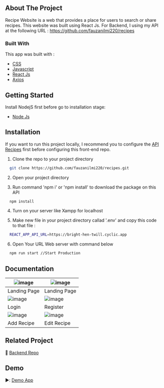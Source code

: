 
## About The Project
Recipe Website is a web that provides a place for users to search or share recipes. This website was built using React Js. For Backend, I using my API at the following URL : https://github.com/fauzanilmi220/recipes

### Built With
This app was built with  : <br>
- <a href='https://developer.mozilla.org/en-US/docs/Web/CSS'>CSS</a><br>
- <a href='https://www.javascript.com/'>Javascript</a><br>
- <a href='https://reactjs.org/'>React Js</a><br>
- <a href='https://axios-http.com/'>Axios</a><br>

## Getting Started
Install NodejS first before go to installation stage:
* <a href='https://nodejs.org/en/download'>Node Js</a><br>


## Installation
If you want to run this project locally, I recommend you to configure the <a href='https://github.com/fauzanilmi220/recipes'>API Recipes</a> first before configuring this front-end repo.

1. Clone the repo to your project directory

```bash
  git clone https://github.com/fauzanilmi220/recipes.git
```
2. Open your project directory 

3. Run command 'npm i' or 'npm install' to download the package on this API
```bash
  npm install
```
4. Turn on your server like Xampp for localhost

5. Make new file in your project directory callad '.env' and copy this code to that file :
```bash
  REACT_APP_API_URL=https://bright-hen-twill.cyclic.app
```
6. Open Your URL Web server with command below
```bash
  npm run start //Start Production
```

## Documentation
| ![image](https://user-images.githubusercontent.com/126861853/240817412-960eed14-a677-4847-b2a1-b45b183df282.png) | ![image](https://user-images.githubusercontent.com/126861853/240817420-443598cf-90f3-4780-b1a9-ad8d0f93cf1b.png) |
|---------------------------------------|--------------------------------------------|
| Landing Page                              | Landing Page                               |
| ![image](https://user-images.githubusercontent.com/126861853/240817426-2e4e36be-8422-408c-97c0-c4a853b220a3.png) | ![image](https://user-images.githubusercontent.com/126861853/240817427-fc8530d5-e5d9-4613-8051-0a09cb5c7fcf.png) |
| Login                          | Register                             |
| ![image](https://user-images.githubusercontent.com/126861853/240817424-561e04e6-a5bc-4a50-a6ac-8b6dc52077a7.png) | ![image](https://user-images.githubusercontent.com/126861853/240817430-24458eb8-c4a6-415d-a852-90017e12f588.png) |
| Add Recipe                            | Edit Recipe                          |

## Related Project
:rocket: [Backend Repo](https://github.com/fauzanilmi220/recipes)

## Demo
▶️: [Demo App](https://react-recipes-q14rovb4f-fauzanilmi220.vercel.app/home)

